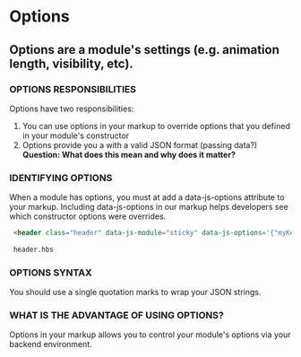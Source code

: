 [//]: # ({{#wrapWith "grid-row"}})
[//]: #     ({{#wrapWith "grid-col" colClasses="is-col-mobile-l-12"}})

# Options

## Options are a module's settings (e.g. animation length, visibility, etc).

### OPTIONS RESPONSIBILITIES 
Options have two responsibilities:
1. You can use options in your markup to override options that you defined in your module's constructor
1. Options provide you a with a valid JSON format (passing data?)  **Question: What does this mean and why does it matter?**

[//]: #     ({{/wrapWith}})
[//]: # ({{/wrapWith}})
[//]: # ({{#wrapWith "grid-row"}})
[//]: #     ({{#wrapWith "grid-col" colClasses="is-col-mobile-l-6"}})

### IDENTIFYING OPTIONS

 When a module has options, you must at add a data-js-options attribute to your markup. Including data-js-options in our markup helps developers see which constructor options were overrides.
 
 [//]: #     ({{/wrapWith}})
 [//]: #     ({{#wrapWith "grid-col" colClasses="is-col-mobile-l-6"}})
 
```html
 <header class="header" data-js-module="sticky" data-js-options='{"myKey": "myValue"}'></header>
 
 header.hbs 
```

[//]: #     ({{/wrapWith}})
[//]: # ({{/wrapWith}})

 [//]: # ({{#wrapWith "grid-row"}})
 [//]: #     ({{#wrapWith "grid-col" colClasses="is-col-mobile-l-12"}})
 
### OPTIONS SYNTAX
You should use a single quotation marks to wrap your JSON strings.

### WHAT IS THE ADVANTAGE OF USING OPTIONS?
Options in your markup allows you to control your module's options via your backend environment.

[//]: #     ({{/wrapWith}})
[//]: # ({{/wrapWith}})
